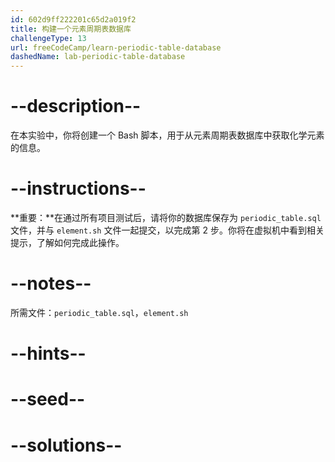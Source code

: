 ```yaml
---
id: 602d9ff222201c65d2a019f2
title: 构建一个元素周期表数据库
challengeType: 13
url: freeCodeCamp/learn-periodic-table-database
dashedName: lab-periodic-table-database
---
```


# --description--

在本实验中，你将创建一个 Bash 脚本，用于从元素周期表数据库中获取化学元素的信息。

# --instructions--

**重要：**在通过所有项目测试后，请将你的数据库保存为 `periodic_table.sql` 文件，并与 `element.sh` 文件一起提交，以完成第 2 步。你将在虚拟机中看到相关提示，了解如何完成此操作。

# --notes--

所需文件：`periodic_table.sql`，`element.sh`

# --hints--

# --seed--

# --solutions--

